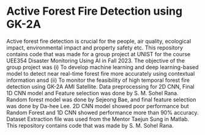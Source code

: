 # Active Forest Fire Detection using GK-2A
Active forest fire detection is crucial for the people, air quality, ecological impact, environmental impact and property safety etc. This repository contains code that was made for a group project at UNIST for the course UEE354 Disaster Monitoring Using AI in Fall 2023. The objective of the group project was (i) To develop machine learning and deep learning-based model to detect near real-time forest fire more accurately using contextual information ansd (ii) To monitor the feasibility of high temporal forest fire detection using GK-2A AMI Satellite. Data preprocessing for 2D CNN, Final 1D CNN model and Feature selection was done by S. M. Sohel Rana. Random forest model was done by Sejeong Bae, and final feature selection was done by Da-hee Lee. 2D CNN model showed poor performance but Random Forest and 1D CNN showed performance more than 90% accuracy. Dataset Extraction file was used from the Mentor Taejun Sung in Matlab. This repository contains code that was made by S. M. Sohel Rana.
